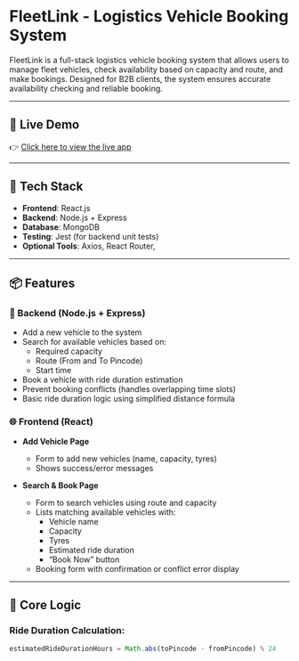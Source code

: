 # FleetLink - Logistics Vehicle Booking System

FleetLink is a full-stack logistics vehicle booking system that allows users to manage fleet vehicles, check availability based on capacity and route, and make bookings. Designed for B2B clients, the system ensures accurate availability checking and reliable booking.

---

## 🔗 Live Demo

👉 [Click here to view the live app](https://task-1-frontend-g1q1.onrender.com)

---

## 🚀 Tech Stack

- **Frontend**: React.js
- **Backend**: Node.js + Express
- **Database**: MongoDB
- **Testing**: Jest (for backend unit tests)
- **Optional Tools**: Axios, React Router,

---

## 📦 Features

### 🔧 Backend (Node.js + Express)

- Add a new vehicle to the system
- Search for available vehicles based on:
  - Required capacity
  - Route (From and To Pincode)
  - Start time
- Book a vehicle with ride duration estimation
- Prevent booking conflicts (handles overlapping time slots)
- Basic ride duration logic using simplified distance formula

### 🌐 Frontend (React)

- **Add Vehicle Page**
  - Form to add new vehicles (name, capacity, tyres)
  - Shows success/error messages

- **Search & Book Page**
  - Form to search vehicles using route and capacity
  - Lists matching available vehicles with:
    - Vehicle name
    - Capacity
    - Tyres
    - Estimated ride duration
    - “Book Now” button
  - Booking form with confirmation or conflict error display

---

## 🧠 Core Logic

### Ride Duration Calculation:
```js
estimatedRideDurationHours = Math.abs(toPincode - fromPincode) % 24
